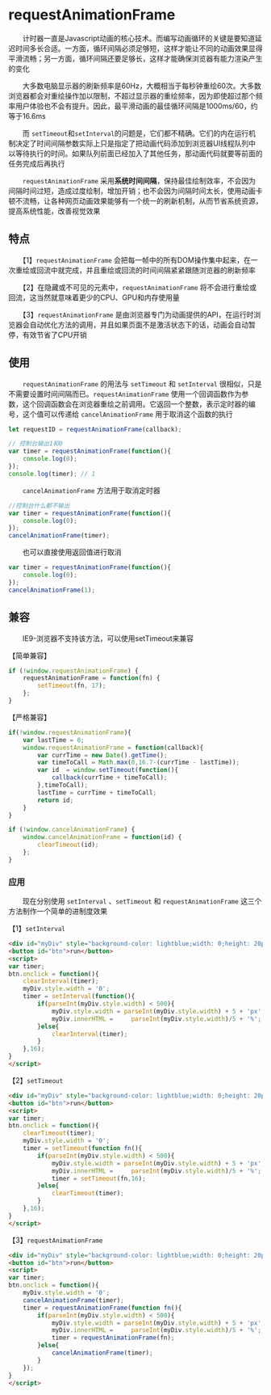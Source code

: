 ﻿# requestAnimationFrame

　　计时器一直是Javascript动画的核心技术。而编写动画循环的关键是要知道延迟时间多长合适。一方面，循环间隔必须足够短，这样才能让不同的动画效果显得平滑流畅；另一方面，循环间隔还要足够长，这样才能确保浏览器有能力渲染产生的变化

　　大多数电脑显示器的刷新频率是60Hz，大概相当于每秒钟重绘60次。大多数浏览器都会对重绘操作加以限制，不超过显示器的重绘频率，因为即使超过那个频率用户体验也不会有提升。因此，最平滑动画的最佳循环间隔是1000ms/60，约等于16.6ms

　　而 `setTimeout`和`setInterval`的问题是，它们都不精确。它们的内在运行机制决定了时间间隔参数实际上只是指定了把动画代码添加到浏览器UI线程队列中以等待执行的时间。如果队列前面已经加入了其他任务，那动画代码就要等前面的任务完成后再执行

　　`requestAnimationFrame` 采用**系统时间间隔**，保持最佳绘制效率，不会因为间隔时间过短，造成过度绘制，增加开销；也不会因为间隔时间太长，使用动画卡顿不流畅，让各种网页动画效果能够有一个统一的刷新机制，从而节省系统资源，提高系统性能，改善视觉效果


## 特点

　　【1】`requestAnimationFrame` 会把每一帧中的所有DOM操作集中起来，在一次重绘或回流中就完成，并且重绘或回流的时间间隔紧紧跟随浏览器的刷新频率

　　【2】在隐藏或不可见的元素中，`requestAnimationFrame` 将不会进行重绘或回流，这当然就意味着更少的CPU、GPU和内存使用量

　　【3】`requestAnimationFrame` 是由浏览器专门为动画提供的API，在运行时浏览器会自动优化方法的调用，并且如果页面不是激活状态下的话，动画会自动暂停，有效节省了CPU开销

## 使用

　　`requestAnimationFrame` 的用法与 `setTimeout` 和 `setInterval` 很相似，只是不需要设置时间间隔而已。`requestAnimationFrame` 使用一个回调函数作为参数，这个回调函数会在浏览器重绘之前调用。它返回一个整数，表示定时器的编号，这个值可以传递给 `cancelAnimationFrame` 用于取消这个函数的执行

```javascript
let requestID = requestAnimationFrame(callback);
```

```javascript
// 控制台输出1和0
var timer = requestAnimationFrame(function(){
    console.log(0);
}); 
console.log(timer); // 1
```
　　`cancelAnimationFrame` 方法用于取消定时器

```javascript
//控制台什么都不输出
var timer = requestAnimationFrame(function(){
    console.log(0);
}); 
cancelAnimationFrame(timer);
```

　　也可以直接使用返回值进行取消

```javascript
var timer = requestAnimationFrame(function(){
    console.log(0);
}); 
cancelAnimationFrame(1);
```

## 兼容
　　IE9-浏览器不支持该方法，可以使用setTimeout来兼容

【简单兼容】

```javascript
if (!window.requestAnimationFrame) {
    requestAnimationFrame = function(fn) {
        setTimeout(fn, 17);
    };    
}
```

【严格兼容】

```javascript
if(!window.requestAnimationFrame){
    var lastTime = 0;
    window.requestAnimationFrame = function(callback){
        var currTime = new Date().getTime();
        var timeToCall = Math.max(0,16.7-(currTime - lastTime));
        var id  = window.setTimeout(function(){
            callback(currTime + timeToCall);
        },timeToCall);
        lastTime = currTime + timeToCall;
        return id;
    }
}
```

```javascript
if (!window.cancelAnimationFrame) {
    window.cancelAnimationFrame = function(id) {
        clearTimeout(id);
    };
}
```

### 应用

　　现在分别使用 `setInterval` 、`setTimeout` 和 `requestAnimationFrame` 这三个方法制作一个简单的进制度效果

【1】`setInterval`

```html
<div id="myDiv" style="background-color: lightblue;width: 0;height: 20px;line-height: 20px;">0%</div>
<button id="btn">run</button>
<script>
var timer;
btn.onclick = function(){
    clearInterval(timer);
    myDiv.style.width = '0';
    timer = setInterval(function(){
        if(parseInt(myDiv.style.width) < 500){
            myDiv.style.width = parseInt(myDiv.style.width) + 5 + 'px';
            myDiv.innerHTML =     parseInt(myDiv.style.width)/5 + '%';    
        }else{
            clearInterval(timer);
        }        
    },16);
}
</script>
```

【2】`setTimeout`

```html
<div id="myDiv" style="background-color: lightblue;width: 0;height: 20px;line-height: 20px;">0%</div>
<button id="btn">run</button>
<script>
var timer;
btn.onclick = function(){
    clearTimeout(timer);
    myDiv.style.width = '0';
    timer = setTimeout(function fn(){
        if(parseInt(myDiv.style.width) < 500){
            myDiv.style.width = parseInt(myDiv.style.width) + 5 + 'px';
            myDiv.innerHTML =     parseInt(myDiv.style.width)/5 + '%';
            timer = setTimeout(fn,16);
        }else{
            clearTimeout(timer);
        }    
    },16);
}
</script>
```

【3】`requestAnimationFrame`

```html
<div id="myDiv" style="background-color: lightblue;width: 0;height: 20px;line-height: 20px;">0%</div>
<button id="btn">run</button>
<script>
var timer;
btn.onclick = function(){
    myDiv.style.width = '0';
    cancelAnimationFrame(timer);
    timer = requestAnimationFrame(function fn(){
        if(parseInt(myDiv.style.width) < 500){
            myDiv.style.width = parseInt(myDiv.style.width) + 5 + 'px';
            myDiv.innerHTML =     parseInt(myDiv.style.width)/5 + '%';
            timer = requestAnimationFrame(fn);
        }else{
            cancelAnimationFrame(timer);
        }    
    });
}
</script>
```